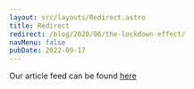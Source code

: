 ```yaml
---
layout: src/layouts/Redirect.astro
title: Redirect
redirect: /blog/2020/06/the-lockdown-effect/
navMenu: false
pubDate: 2022-09-17
---
```

<div>
Our article feed can be found <a href="/blog/2020/06/the-lockdown-effect/">here</a>
</div>
